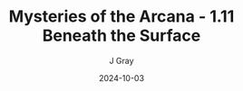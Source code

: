 ---
title: 'Mysteries of the Arcana - 1.11 Beneath the Surface'
alt: 'Mysteries of the Arcana'
date: '2024-10-03'
author: 'J Gray'
artist: 'Keira'
---